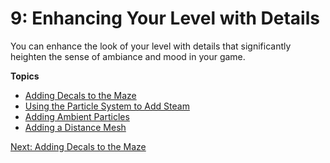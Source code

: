# 9: Enhancing Your Level with Details<a name="enhancing"></a>

You can enhance the look of your level with details that significantly heighten the sense of ambiance and mood in your game\.

**Topics**
+ [Adding Decals to the Maze](enhancing-adding-decals.md)
+ [Using the Particle System to Add Steam](enhancing-working.md)
+ [Adding Ambient Particles](enhancing-adding-ambient-particles.md)
+ [Adding a Distance Mesh](enhancing-adding-distance-mesh.md)

[Next: Adding Decals to the Maze](enhancing-adding-decals.md)